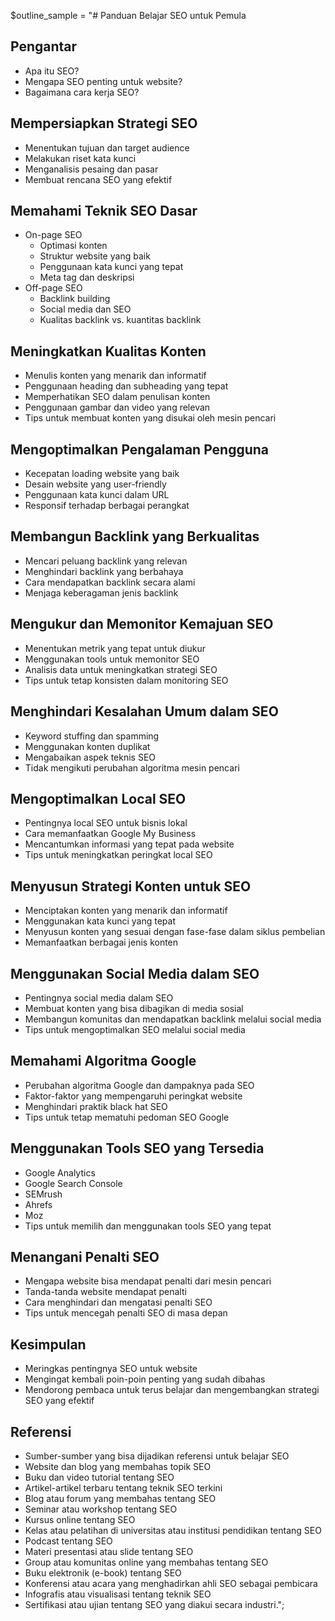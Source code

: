 $outline_sample = "# Panduan Belajar SEO untuk Pemula

## Pengantar
- Apa itu SEO?
- Mengapa SEO penting untuk website?
- Bagaimana cara kerja SEO?

## Mempersiapkan Strategi SEO
- Menentukan tujuan dan target audience
- Melakukan riset kata kunci
- Menganalisis pesaing dan pasar
- Membuat rencana SEO yang efektif

## Memahami Teknik SEO Dasar
- On-page SEO
  - Optimasi konten
  - Struktur website yang baik
  - Penggunaan kata kunci yang tepat
  - Meta tag dan deskripsi
- Off-page SEO
  - Backlink building
  - Social media dan SEO
  - Kualitas backlink vs. kuantitas backlink

## Meningkatkan Kualitas Konten
- Menulis konten yang menarik dan informatif
- Penggunaan heading dan subheading yang tepat
- Memperhatikan SEO dalam penulisan konten
- Penggunaan gambar dan video yang relevan
- Tips untuk membuat konten yang disukai oleh mesin pencari

## Mengoptimalkan Pengalaman Pengguna
- Kecepatan loading website yang baik
- Desain website yang user-friendly
- Penggunaan kata kunci dalam URL
- Responsif terhadap berbagai perangkat

## Membangun Backlink yang Berkualitas
- Mencari peluang backlink yang relevan
- Menghindari backlink yang berbahaya
- Cara mendapatkan backlink secara alami
- Menjaga keberagaman jenis backlink

## Mengukur dan Memonitor Kemajuan SEO
- Menentukan metrik yang tepat untuk diukur
- Menggunakan tools untuk memonitor SEO
- Analisis data untuk meningkatkan strategi SEO
- Tips untuk tetap konsisten dalam monitoring SEO

## Menghindari Kesalahan Umum dalam SEO
- Keyword stuffing dan spamming
- Menggunakan konten duplikat
- Mengabaikan aspek teknis SEO
- Tidak mengikuti perubahan algoritma mesin pencari

## Mengoptimalkan Local SEO
- Pentingnya local SEO untuk bisnis lokal
- Cara memanfaatkan Google My Business
- Mencantumkan informasi yang tepat pada website
- Tips untuk meningkatkan peringkat local SEO

## Menyusun Strategi Konten untuk SEO
- Menciptakan konten yang menarik dan informatif
- Menggunakan kata kunci yang tepat
- Menyusun konten yang sesuai dengan fase-fase dalam siklus pembelian
- Memanfaatkan berbagai jenis konten

## Menggunakan Social Media dalam SEO
- Pentingnya social media dalam SEO
- Membuat konten yang bisa dibagikan di media sosial
- Membangun komunitas dan mendapatkan backlink melalui social media
- Tips untuk mengoptimalkan SEO melalui social media

## Memahami Algoritma Google
- Perubahan algoritma Google dan dampaknya pada SEO
- Faktor-faktor yang mempengaruhi peringkat website
- Menghindari praktik black hat SEO
- Tips untuk tetap mematuhi pedoman SEO Google

## Menggunakan Tools SEO yang Tersedia
- Google Analytics
- Google Search Console
- SEMrush
- Ahrefs
- Moz
- Tips untuk memilih dan menggunakan tools SEO yang tepat

## Menangani Penalti SEO
- Mengapa website bisa mendapat penalti dari mesin pencari
- Tanda-tanda website mendapat penalti
- Cara menghindari dan mengatasi penalti SEO
- Tips untuk mencegah penalti SEO di masa depan

## Kesimpulan
- Meringkas pentingnya SEO untuk website
- Mengingat kembali poin-poin penting yang sudah dibahas
- Mendorong pembaca untuk terus belajar dan mengembangkan strategi SEO yang efektif

## Referensi
- Sumber-sumber yang bisa dijadikan referensi untuk belajar SEO
- Website dan blog yang membahas topik SEO
- Buku dan video tutorial tentang SEO
- Artikel-artikel terbaru tentang teknik SEO terkini
- Blog atau forum yang membahas tentang SEO
- Seminar atau workshop tentang SEO
- Kursus online tentang SEO
- Kelas atau pelatihan di universitas atau institusi pendidikan tentang SEO
- Podcast tentang SEO
- Materi presentasi atau slide tentang SEO
- Group atau komunitas online yang membahas tentang SEO
- Buku elektronik (e-book) tentang SEO
- Konferensi atau acara yang menghadirkan ahli SEO sebagai pembicara
- Infografis atau visualisasi tentang teknik SEO
- Sertifikasi atau ujian tentang SEO yang diakui secara industri.";